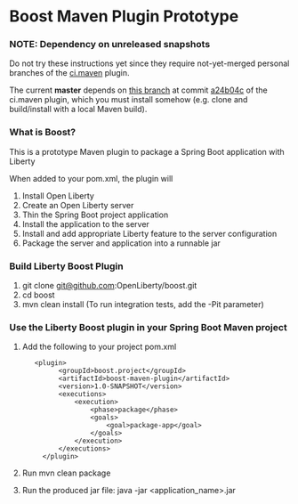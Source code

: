 # Boost Maven Plugin Prototype

### NOTE: Dependency on unreleased snapshots

Do not try these instructions yet since they require not-yet-merged personal branches of the [ci.maven](https://github.com/WASdev/ci.maven) plugin.

The current **master** depends on [this branch](https://github.com/anjumfatima90/ci.maven/tree/spring-boot-thin-plugin-ext) at commit [a24b04c](https://github.com/anjumfatima90/ci.maven/commit/a24b04cd668f2d2e31fc6c1762028ae938e66ac9) of the ci.maven plugin, which you must install somehow (e.g. clone and build/install with a local Maven build).

### What is Boost?

This is a prototype Maven plugin to package a Spring Boot application with Liberty

When added to your pom.xml, the plugin will

1. Install Open Liberty
2. Create an Open Liberty server
3. Thin the Spring Boot project application
4. Install the application to the server
5. Install and add appropriate Liberty feature to the server configuration
6. Package the server and application into a runnable jar



### Build Liberty Boost Plugin

1. git clone git@github.com:OpenLiberty/boost.git
2. cd boost
3. mvn clean install  (To run integration tests, add the -Pit parameter)

### Use the Liberty Boost plugin in your Spring Boot Maven project 


1. Add the following to your project pom.xml

          <plugin>
        		<groupId>boost.project</groupId>
        		<artifactId>boost-maven-plugin</artifactId>
        		<version>1.0-SNAPSHOT</version>
        		<executions>
          			<execution>
            			<phase>package</phase>
            			<goals>
              				<goal>package-app</goal>
            			</goals>
          			</execution>
       			</executions>
      		</plugin>

2. Run mvn clean package
2. Run the produced jar file: java -jar <application_name>.jar
